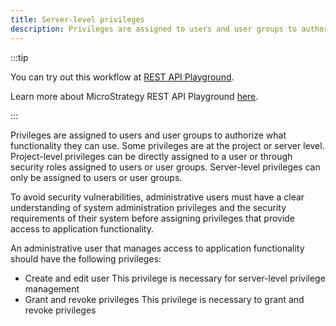 ```yaml
---
title: Server-level privileges
description: Privileges are assigned to users and user groups to authorize what functionality they can use. Some privileges are at the project or server level. Project-level privileges can be directly assigned to a user or through security roles assigned to users or user groups. Server-level privileges can only be assigned to users or user groups.
---
```


:::tip

You can try out this workflow at [REST API Playground](https://www.postman.com/microstrategysdk/workspace/microstrategy-rest-api/folder/16131298-27dd7275-e91a-4fe8-900b-0590e0de37b6?ctx=documentation).

Learn more about MicroStrategy REST API Playground [here](/docs/getting-started/playground.md).

:::

Privileges are assigned to users and user groups to authorize what functionality they can use. Some privileges are at the project or server level. Project-level privileges can be directly assigned to a user or through security roles assigned to users or user groups. Server-level privileges can only be assigned to users or user groups.

To avoid security vulnerabilities, administrative users must have a clear understanding of system administration privileges and the security requirements of their system before assigning privileges that provide access to application functionality.

An administrative user that manages access to application functionality should have the following privileges:

- Create and edit user This privilege is necessary for server-level privilege management
- Grant and revoke privileges This privilege is necessary to grant and revoke privileges
